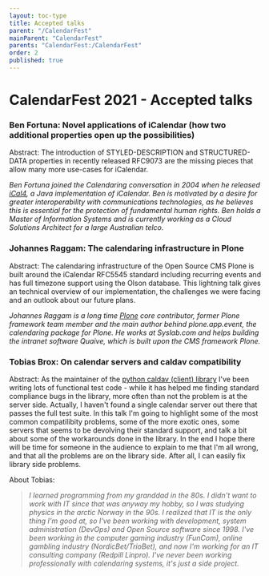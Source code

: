 ```yaml
---
layout: toc-type
title: Accepted talks
parent: "/CalendarFest"
mainParent: "CalendarFest"
parents: "CalendarFest:/CalendarFest"
order: 2
published: true
---
```


# CalendarFest 2021 - Accepted talks

### Ben Fortuna: Novel applications of iCalendar (how two additional properties open up the possibilities)

Abstract: The introduction of STYLED-DESCRIPTION and STRUCTURED-DATA properties in recently released RFC9073 are the missing pieces that allow many more use-cases for iCalendar.

*Ben Fortuna joined the Calendaring conversation in 2004 when he released  [iCal4](https://github.com/ical4j/ical4j), a Java implementation of iCalendar. Ben is motivated by a desire for greater interoperability with communications technologies, as he believes this is essential for the protection of fundamental human rights. Ben holds a Master of Information Systems and is currently working as a Cloud Solutions Architect for a large Australian telco.*

### Johannes Raggam: The calendaring infrastructure in Plone

Abstract: The calendaring infrastructure of the Open Source CMS Plone is built around the iCalendar RFC5545 standard including recurring events and has full timezone support using the Olson database. This lightning talk gives an technical overview of our implementation, the challenges we were facing and an outlook about our future plans.

*Johannes Raggam is a long time [Plone](https://plone.org/) core contributor, former Plone framework team member and the main author behind plone.app.event, the calendaring package for Plone. He works at Syslab.com and helps building the intranet software Quaive, which is built upon the CMS framework Plone.*

### Tobias Brox: On calendar servers and caldav compatibility

Abstract: As the maintainer of the [python caldav (client) library](https://github.com/python-caldav/caldav) I've been writing lots of functional test code - while it has helped me finding standard compliance bugs in the library, more often than not the problem is at the server side. Actually, I haven't found a single calendar server out there that passes the full test suite. In this talk I'm going to highlight some of the most common compatilibity problems, some of the more exotic ones, some servers that seems to be devolving their standard support, and talk a bit about some of the workarounds done in the library. In the end I hope there will be time for someone in the audience to explain to me that I'm all wrong, and that all the problems are on the library side. After all, I can easily fix library side problems.

About Tobias:
> *I learned programming from my granddad in the 80s.
> I didn't want to work with IT since that was anyway my hobby, so I was studying physics in the arctic Norway in the 90s.
> I realized that IT is the only thing I'm good at, so I've been working with development, system administration (DevOps) and Open Source software since 1998.
> I've been working in the computer gaming industry (FunCom), online gambling industry (NordicBet/TrioBet), and now I'm working for an IT consulting company (Redpill Linpro).
> I've never been working professionally with calendaring systems, it's just a side project.*

